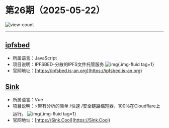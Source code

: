 # 第26期（2025-05-22）

![view-count](https://count.getloli.com/@xiaoxuan6-weekly-20250522)

---
## [ipfsbed](https://github.com/bestZwei/ipfsbed)
- 所属语言：JavaScript
- 项目说明：IPFSBED-分散的IPFS文件托管服务
![img](https://ghfast.top/https://raw.githubusercontent.com/xiaoxuan6/weekly/main/docs/static/images/2025-05-22/1747919310.png){.img-fluid tag=1}
- 官网地址：[https://ipfsbed.is-an.org](https://ipfsbed.is-an.org)

## [Sink](https://github.com/ccbikai/Sink)
- 所属语言：Vue
- 项目说明：⚡带有分析的简单 /快速 /安全链路缩短器，100％在Cloudflare上运行。
![img](https://ghfast.top/https://raw.githubusercontent.com/xiaoxuan6/weekly/main/docs/static/images/2025-05-22/1747919537.png){.img-fluid tag=1}
- 官网地址：[https://Sink.Cool](https://Sink.Cool)
